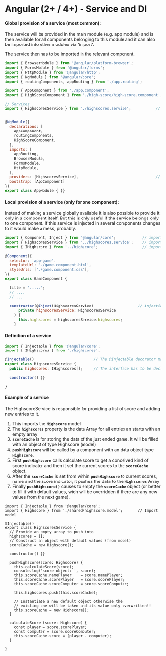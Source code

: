 # Angular \(2+ / 4+\) - Service and DI

#### Global provision of a service \(most common\):

The service will be provided in the main module \(e.g. app module\) and is then available for all components belonging to this module and it can also be imported into other modules via 'import'.

The service then has to be imported in the relevant component.

```js
import { BrowserModule } from '@angular/platform-browser';
import { FormsModule } from '@angular/forms';
import { HttpModule } from '@angular/http';
import { NgModule } from '@angular/core';
import { routingComponents, appRouting } from './app.routing';

import { AppComponent } from './app.component';
import { HighScoreComponent } from './high-score/high-score.component';

// Services
import { HighscoresService } from './highscores.service';           // Import the service


@NgModule({
  declarations: [
    AppComponent,
    routingComponents,
    HighScoreComponent,
  ],
  imports: [
    appRouting,
    BrowserModule,
    FormsModule,
    HttpModule,
  ],
  providers: [HighscoresService],                                   // Provide the service
  bootstrap: [AppComponent]
})
export class AppModule { }}
```

#### Local provision of a service \(only for one component\):

Instead of making a service globally available it is also possible to provide it only in a component itself. But this is only useful if the service belongs only to one component. If this service is injected in several components changes to it would make a mess, probably.

```js
import { Component, Inject } from '@angular/core';            // import 'Inject' for injection of the service
import { HighscoresService } from '../highscores.service';    // import the service
import { IHighscore } from '../highscore';                    // import the interface

@Component({
  selector: 'app-game',
  templateUrl: './game.component.html',
  styleUrls: ['./game.component.css'],
})
export class GameComponent {

  title = '.....';
  // ....
  // ...

  constructor(@Inject(HighscoresService)                    // injection with @Inject decorator in the constructor 
      private highscoresService: HighscoresService
    ) {
      this.highscores = highscoresService.highscores;
    }
```

#### Definition of a service

```js
import { Injectable } from '@angular/core';
import { IHighscores } from './highscores';

@Injectable()                           // The @Injectable decorator makes the service injectable to components
export class HighscoresService {
  public highscores: IHighscores[];     // The interface has to be declared either private or public!

  constructor() {}

}
```

#### Example of a service

The HighscoreService is responsible for providing a list of score and adding new entries to it. 

1. This imports the **`Highscore`** model
2. The **`highscores`** property is the data Array for all entries an starts with an empty array
3. **`scoreCache`** is for storing the data of the just ended game. It will be filled with an object of type Highscore \(model\)
4. **`pushHighscore`** will be called by a component with an data object type **`Highscore`**.
5. First **`pushHighscore`** calls calculate score to get a conceived kind of score indicator and then it set the current scores to the **`scoreCache`** object. 
6. After the **`scoreCache`** is set from within **`pushHighscore`** to current scores, name and the score indicator, it pushes the data to the **`Highscores`** Array
7. Finally **`pushHighscore()`** causes to empty the **`scoreCache`** object \(or better to fill it with default values, wich will be overridden if there are any new values from the next game\).

```
import { Injectable } from '@angular/core';
import { Highscore } from './shared/highscore.model';       // Import model

@Injectable()
export class HighscoresService {
  // Provide an empty array to push into
  highscores = [];
  // Construct an object with default values (from model)
  scoreCache = new Highscore();

  constructor() {}

  pushHighscore(score: Highscore) {
    this.calculateScore(score);
    console.log('score object: ', score);
    this.scoreCache.namePlayer    = score.namePlayer;
    this.scoreCache.scorePlayer   = score.scorePlayer;
    this.scoreCache.scoreComputer = score.scoreComputer;

    this.highscores.push(this.scoreCache);

    // Instantiate a new default object otherwise the
    // existing one will be taken and its value only overwritten!!
    this.scoreCache = new Highscore();
  }

  calculateScore (score: Highscore) {
    const player = score.scorePlayer;
    const computer = score.scoreComputer;
    this.scoreCache.score = (player - computer);
  }

}
```



